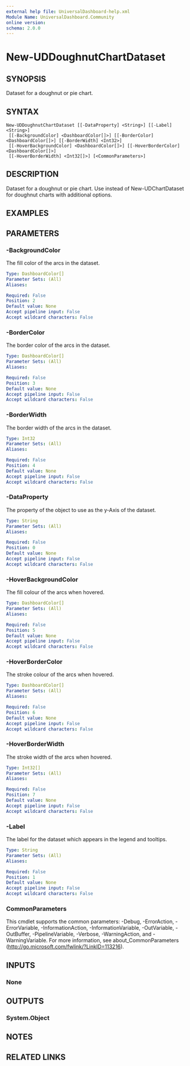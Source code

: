 ```yaml
---
external help file: UniversalDashboard-help.xml
Module Name: UniversalDashboard.Community
online version:
schema: 2.0.0
---
```


# New-UDDoughnutChartDataset

## SYNOPSIS
Dataset for a doughnut or pie chart.

## SYNTAX

```
New-UDDoughnutChartDataset [[-DataProperty] <String>] [[-Label] <String>]
 [[-BackgroundColor] <DashboardColor[]>] [[-BorderColor] <DashboardColor[]>] [[-BorderWidth] <Int32>]
 [[-HoverBackgroundColor] <DashboardColor[]>] [[-HoverBorderColor] <DashboardColor[]>]
 [[-HoverBorderWidth] <Int32[]>] [<CommonParameters>]
```

## DESCRIPTION
Dataset for a doughnut or pie chart. Use instead of New-UDChartDataset for doughnut charts with additional options.

## EXAMPLES

## PARAMETERS

### -BackgroundColor
The fill color of the arcs in the dataset. 

```yaml
Type: DashboardColor[]
Parameter Sets: (All)
Aliases:

Required: False
Position: 2
Default value: None
Accept pipeline input: False
Accept wildcard characters: False
```

### -BorderColor
The border color of the arcs in the dataset.

```yaml
Type: DashboardColor[]
Parameter Sets: (All)
Aliases:

Required: False
Position: 3
Default value: None
Accept pipeline input: False
Accept wildcard characters: False
```

### -BorderWidth
The border width of the arcs in the dataset.

```yaml
Type: Int32
Parameter Sets: (All)
Aliases:

Required: False
Position: 4
Default value: None
Accept pipeline input: False
Accept wildcard characters: False
```

### -DataProperty
The property of the object to use as the y-Axis of the dataset.

```yaml
Type: String
Parameter Sets: (All)
Aliases:

Required: False
Position: 0
Default value: None
Accept pipeline input: False
Accept wildcard characters: False
```

### -HoverBackgroundColor
The fill colour of the arcs when hovered.

```yaml
Type: DashboardColor[]
Parameter Sets: (All)
Aliases:

Required: False
Position: 5
Default value: None
Accept pipeline input: False
Accept wildcard characters: False
```

### -HoverBorderColor
The stroke colour of the arcs when hovered.

```yaml
Type: DashboardColor[]
Parameter Sets: (All)
Aliases:

Required: False
Position: 6
Default value: None
Accept pipeline input: False
Accept wildcard characters: False
```

### -HoverBorderWidth
The stroke width of the arcs when hovered.

```yaml
Type: Int32[]
Parameter Sets: (All)
Aliases:

Required: False
Position: 7
Default value: None
Accept pipeline input: False
Accept wildcard characters: False
```

### -Label
The label for the dataset which appears in the legend and tooltips.

```yaml
Type: String
Parameter Sets: (All)
Aliases:

Required: False
Position: 1
Default value: None
Accept pipeline input: False
Accept wildcard characters: False
```

### CommonParameters
This cmdlet supports the common parameters: -Debug, -ErrorAction, -ErrorVariable, -InformationAction, -InformationVariable, -OutVariable, -OutBuffer, -PipelineVariable, -Verbose, -WarningAction, and -WarningVariable. For more information, see about_CommonParameters (http://go.microsoft.com/fwlink/?LinkID=113216).

## INPUTS

### None

## OUTPUTS

### System.Object

## NOTES

## RELATED LINKS
